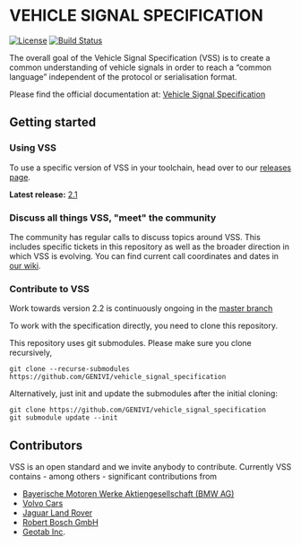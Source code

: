 # VEHICLE SIGNAL SPECIFICATION


[![License](https://img.shields.io/badge/License-MPL%202.0-blue.svg)](https://opensource.org/licenses/MPL-2.0)
[![Build Status](https://github.com/GENIVI/vehicle_signal_specification/actions/workflows/buildcheck.yml/badge.svg)](https://github.com/GENIVI/vehicle_signal_specification/actions/workflows/buildcheck.yml?query=branch%3Amaster)

The overall goal of the Vehicle Signal Specification (VSS)  is to create a common understanding of vehicle signals in order to reach a “common language” independent of the protocol or serialisation format. 

Please find the official documentation at: [Vehicle Signal Specification](https://genivi.github.io/vehicle_signal_specification/)

## Getting started

### Using VSS
To use a specific version of VSS in your toolchain, head over to our [releases page](https://genivi.github.io/vehicle_signal_specification/releases/).


**Latest release:** [2.1](https://github.com/GENIVI/vehicle_signal_specification/releases/tag/v2.1)

### Discuss all things VSS, "meet" the community
The community has regular calls to discuss topics around VSS. This includes specific tickets in this repository as well as the broader direction in which VSS is evolving.  You can find current call coordinates and dates in [our wiki](https://github.com/GENIVI/vehicle_signal_specification/wiki/Weekly-meeting#meeting). 


### Contribute to VSS
Work towards version 2.2 is continuously ongoing in the [master branch](https://github.com/GENIVI/vehicle_signal_specification/tree/master)

To work with the specification directly, you need to clone this repository.

This repository uses git submodules.  Please make sure you clone recursively,

```
git clone --recurse-submodules https://github.com/GENIVI/vehicle_signal_specification
```


Alternatively, just init and update the submodules after the initial cloning:

```
git clone https://github.com/GENIVI/vehicle_signal_specification
git submodule update --init
```


## Contributors
VSS is an open standard and we invite anybody to contribute. Currently VSS contains - among others - significant  contributions from
 - [Bayerische Motoren Werke Aktiengesellschaft (BMW AG)](https://www.bmwgroup.com/)
 - [Volvo Cars](https://www.volvocars.com/)
 - [Jaguar Land Rover](https://www.jaguarlandrover.com/)
 - [Robert Bosch GmbH](https://www.bosch.com/)
 - [Geotab Inc](https://www.geotab.com/about/).


